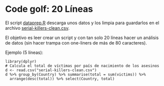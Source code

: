 # Code golf: 20 Líneas

El script [dataprep.R](dataprep.R) descarga unos datos y los limpia para guardarlos en el archivo [serial-killers-clean.csv](serial-killers-clean.csv).

El objetivo es leer crear un script y con tan solo 20 líneas hacer un análisis de datos (sin hacer trampa con one-liners de más de 80 caracteres). 

Ejemplo (5 líneas):

```{r}
library(dplyr)
# Calcula el total de víctimas por país de nacimiento de los asesinos
d <- read.csv("serial-killers-clean.csv")
d %>% group_by(Country) %>% summarise(total = sum(victims)) %>%
  arrange(desc(total)) %>% select(Country, total)

```










